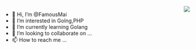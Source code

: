<img align="right" src="https://github-readme-stats.vercel.app/api?username=famousmai&count_private=true&show_icons=true&theme=radicalhide_title=true&show_icons=true" />

- 👋 Hi, I’m @FamousMai
- 👀 I’m interested in Golng,PHP
- 🌱 I’m currently learning Golang
- 💞️ I’m looking to collaborate on ...
- 📫 How to reach me ...

<!---
FamousMai/FamousMai is a ✨ special ✨ repository because its `README.md` (this file) appears on your GitHub profile.
You can click the Preview link to take a look at your changes.
--->


